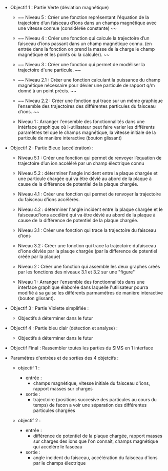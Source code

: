
- Objectif 1 : Partie Verte (déviation magnétique)
    - ~~ Niveau 5 : Créer une fonction représentant l'équation de la trajectoire d’un faisceau d’ions dans un champs magnétique avec une vitesse connue (considérée constante) ~~

    - ~~ Niveau 4 : Créer une fonction qui calcule la trajectoire d’un faisceau d’ions passant dans un champ magnétique connu. (en entrée dans la fonction on prend la masse de la charge le champ magnétique et les points où la calculer). ~~

    - ~~ Niveau 3 : Créer une fonction qui permet de modéliser la trajectoire d'une particule. ~~

    - ~~ Niveau 2.1 : Créer une fonction calculant la puissance du champ magnétique nécessaire pour dévier une particule de rapport q/m donné à un point précis. ~~

    - ~~ Niveau 2.2 : Créer une fonction qui trace sur un même graphique l’ensemble des trajectoires des différentes particules du faisceau d’ions. ~~

    - Niveau 1 : Arranger l'ensemble des fonctionnalités dans une intérface graphique où l-utilisateur peut faire varier les différents paramètres tel que le champs magnétique, la vitesse initiale de la particule de manière interactive (bouton glissant)


- Objectif 2 : Partie Bleue (accélération) :
    - Niveau 5.1 : Créer une fonction qui permet de renvoyer l’équation de trajectoire d’un ion accéléré par un champ électrique connu
    
    - Niveau 5.2 : déterminer l'angle incident entre la plaque chargée et une particule chargée qui va être dévié au abord de la plaque à cause de la différence de potentiel de la plaque chargée.

    - Niveau 4.1 : Créer une fonction qui permet de renvoyer la trajectoire du faisceau d’ions accélérés.

    - Niveau 4.2 : déterminer l'angle incident entre la plaque chargée et le faisceaud'ions accéléré qui va être dévié au abord de la plaque à cause de la différence de potentiel de la plaque chargée.

    - Niveau 3.1 : Créer une fonction qui trace la trajectoire du faisceau d’ions 
    
    - Niveau 3.2 : Créer une fonction qui trace la trajectoire dufaisceau d'ions déviés par la plauqe chargée (par la difference de potentiel créée par la plaque)

    - Niveau 2 : Créer une fonction qui assemble les deux graphes créés par les fonctions des niveaux 3.1 et 3.2 sur une "figure"

    - Niveau 1 : Arranger l'ensemble des fonctionnalités dans une interface graphique élaborée dans laquelle l'utilisateur pourra modifié à sa guise les différents parmamétres de manière interactive (bouton glissant).


- Objectif 3 : Partie Violette simplifiée :
    - Objectifs à déterminer dans le futur


- Objectif 4 : Partie bleu clair (détection et analyse) :
    - Objectifs à déterminer dans le futur


- Objectif Final : Rassembler toutes les parties du SIMS en 1 interface

- Paramétres d'entrées et de sorties des 4 objetcifs :
    - objectif 1 :
        - entrée :
            - champs magnétique, vitesse initiale du faisceau d'ions, rapport masses sur charges
        - sortie :
            - trajectoire (positions succesive des particules au cours du temps) de facon a voir une séparation des différentes particules chargées

    - objectif 2 :
        - entrée : 
            - différence de potentiel de la plaque chargée, rapport masses sur charges des ions que l'on connaît, champs magnétique qui accélére le fasceau
        - sortie :
            - angle incident du faisceau, accélération du faisceau d'ions par le champs électrique
